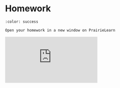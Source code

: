 # Homework


```{button-link} https://ca.prairielearn.com/pl/course_instance/2439/assessment/18407
:color: success

Open your homework in a new window on PrairieLearn
```

<iframe class="prairielearn-iframe" src="https://ca.prairielearn.com/pl/course_instance/2439/assessment/18407" frameborder="0"></iframe>